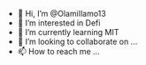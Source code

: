- 👋 Hi, I’m @OlamiIlamo13
- 👀 I’m interested in Defi
- 🌱 I’m currently learning MIT
- 💞️ I’m looking to collaborate on ...
- 📫 How to reach me ...

<!---
OlamiIlamo13/OlamiIlamo13 is a ✨ special ✨ repository because its `README.md` (this file) appears on your GitHub profile.
You can click the Preview link to take a look at your changes.
--->
